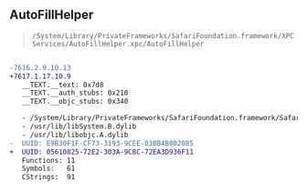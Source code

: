 ## AutoFillHelper

> `/System/Library/PrivateFrameworks/SafariFoundation.framework/XPCServices/AutoFillHelper.xpc/AutoFillHelper`

```diff

-7616.2.9.10.13
+7617.1.17.10.9
   __TEXT.__text: 0x7d8
   __TEXT.__auth_stubs: 0x210
   __TEXT.__objc_stubs: 0x340

   - /System/Library/PrivateFrameworks/SafariFoundation.framework/SafariFoundation
   - /usr/lib/libSystem.B.dylib
   - /usr/lib/libobjc.A.dylib
-  UUID: E9B30F1F-CF73-3193-9CEE-03BB4B802085
+  UUID: 05610825-72E2-303A-9C8C-72EA3D936F11
   Functions: 11
   Symbols:   61
   CStrings:  91

```
